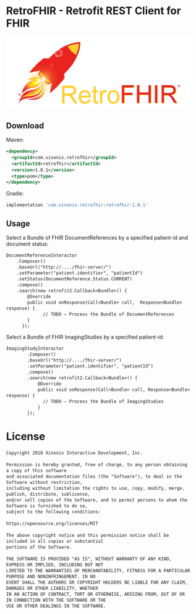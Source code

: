 # RetroFHIR - Retrofit REST Client for FHIR
![alt text](https://github.com/davidvaccaro/RetroFHIR/blob/master/logo.png "RetroFHIR")

Download
--------

Maven:
```xml
<dependency>
  <groupId>com.xinonix.retrofhir</groupId>
  <artifactId>retrofhir</artifactId>
  <version>1.0.1</version>
  <type>pom</type>
</dependency>
```
Gradle:
```groovy
implementation 'com.xinonix.retrofhir:retrofhir:1.0.1'
```

Usage
--------

Select a Bundle of FHIR DocumentReferences by a specified patient-id and document status:

```code
DocumentReferenceInteractor 
    .Composer()       
    .baseUrl("http://..../fhir-server/")        	
    .setParameter("patient.identifier", "patientId") 
    .setStatus(DocumentReference.Status.CURRENT) 
    .compose() 
    .search(new retrofit2.Callback<Bundle>() {
        @Override            
        public void onResponse(Call<Bundle> call,  Response<Bundle> response) {
              // TODO – Process the Bundle of DocumentReferences
        }
      });
```

Select a Bundle of FHIR ImagingStudies by a specified patient-id:

```code
ImagingStudyInteractor
        .Composer()
        .baseUrl("http://..../fhir-server/")
        .setParameter("patient.identifier", "patientId")
        .compose()
        .search(new retrofit2.Callback<Bundle>() {
            @Override
            public void onResponse(Call<Bundle> call, Response<Bundle> response) {
              // TODO – Process the Bundle of ImagingStudies
            }
        });
```

License
=======

    Copyright 2018 Xinonix Interactive Development, Inc.

    Permission is hereby granted, free of charge, to any person obtaining a copy of this software 
    and associated documentation files (the "Software"), to deal in the Software without restriction, 
    including without limitation the rights to use, copy, modify, merge, publish, distribute, sublicense, 
    and/or sell copies of the Software, and to permit persons to whom the Software is furnished to do so, 
    subject to the following conditions:
    
    https://opensource.org/licenses/MIT

    The above copyright notice and this permission notice shall be included in all copies or substantial 
    portions of the Software.

    THE SOFTWARE IS PROVIDED "AS IS", WITHOUT WARRANTY OF ANY KIND, EXPRESS OR IMPLIED, INCLUDING BUT NOT 
    LIMITED TO THE WARRANTIES OF MERCHANTABILITY, FITNESS FOR A PARTICULAR PURPOSE AND NONINFRINGEMENT. IN NO 
    EVENT SHALL THE AUTHORS OR COPYRIGHT HOLDERS BE LIABLE FOR ANY CLAIM, DAMAGES OR OTHER LIABILITY, WHETHER 
    IN AN ACTION OF CONTRACT, TORT OR OTHERWISE, ARISING FROM, OUT OF OR IN CONNECTION WITH THE SOFTWARE OR THE 
    USE OR OTHER DEALINGS IN THE SOFTWARE.
